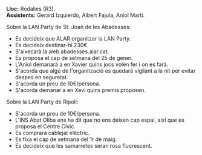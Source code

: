**Lloc:** Rodalies (R3).  
**Assistents:** Gerard Izquierdo, Albert Fajula, Aniol Martí.

Sobre la LAN Party de St. Joan de les Abadesses:
* Es decideix que ALAR organitzar la LAN Party.
* Es decideix destinar-hi 230€.
* S'aixecarà la web abadesses.alar.cat.
* Es proposa el cap de setmana del 25 de gener.
* L'Aniol demanarà a en Xavier quins jocs volen fer i on es farà.
* S'acorda que algú de l'organització es quedarà vigilant a la nit per evitar despes en seguretat.
* S'acorda un preu de 10€/persona.
* S'acorda demanar a en Xevi quins premis proposen.

Sobre la LAN Party de Ripoll:
* S'acorda un preu de 10€/persona.
* L'INS Abat Oliba ens ha dit que no ens deixen cap espai, així que es proposa el Centre Cívic.
* Es comprarà cablejat elèctric.
* Es fixa el cap de setmana del 1r de maig.
* Es decideix que les samarretes seran rosa fluorescent.
